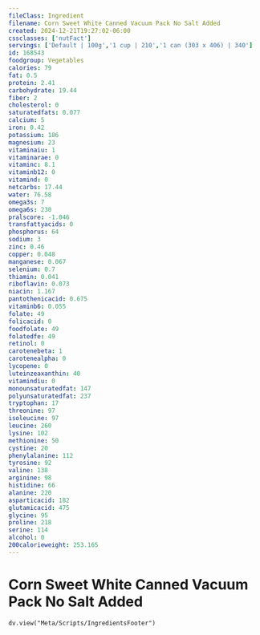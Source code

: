 ```yaml
---
fileClass: Ingredient
filename: Corn Sweet White Canned Vacuum Pack No Salt Added
created: 2024-12-21T19:27:02-06:00
cssclasses: ['nutFact']
servings: ['Default | 100g','1 cup | 210','1 can (303 x 406) | 340']
id: 168543
foodgroup: Vegetables
calories: 79
fat: 0.5
protein: 2.41
carbohydrate: 19.44
fiber: 2
cholesterol: 0
saturatedfats: 0.077
calcium: 5
iron: 0.42
potassium: 186
magnesium: 23
vitaminaiu: 1
vitaminarae: 0
vitaminc: 8.1
vitaminb12: 0
vitamind: 0
netcarbs: 17.44
water: 76.58
omega3s: 7
omega6s: 230
pralscore: -1.046
transfattyacids: 0
phosphorus: 64
sodium: 3
zinc: 0.46
copper: 0.048
manganese: 0.067
selenium: 0.7
thiamin: 0.041
riboflavin: 0.073
niacin: 1.167
pantothenicacid: 0.675
vitaminb6: 0.055
folate: 49
folicacid: 0
foodfolate: 49
folatedfe: 49
retinol: 0
carotenebeta: 1
carotenealpha: 0
lycopene: 0
luteinzeaxanthin: 40
vitamindiu: 0
monounsaturatedfat: 147
polyunsaturatedfat: 237
tryptophan: 17
threonine: 97
isoleucine: 97
leucine: 260
lysine: 102
methionine: 50
cystine: 20
phenylalanine: 112
tyrosine: 92
valine: 138
arginine: 98
histidine: 66
alanine: 220
asparticacid: 182
glutamicacid: 475
glycine: 95
proline: 218
serine: 114
alcohol: 0
200calorieweight: 253.165
---
```


# Corn Sweet White Canned Vacuum Pack No Salt Added

```dataviewjs
dv.view("Meta/Scripts/IngredientsFooter")
```